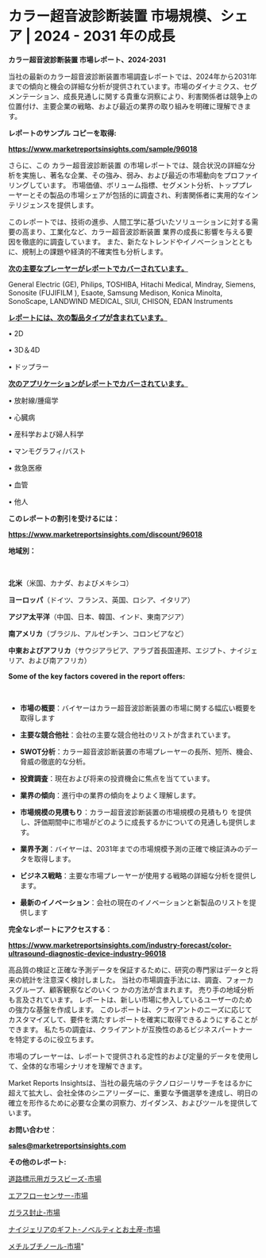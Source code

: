 # カラー超音波診断装置 市場規模、シェア | 2024 - 2031 年の成長

<strong>カラー超音波診断装置 市場レポート、2024-2031</strong>

当社の最新のカラー超音波診断装置市場調査レポートでは、2024年から2031年までの傾向と機会の詳細な分析が提供されています。市場のダイナミクス、セグメンテーション、成長見通しに関する貴重な洞察により、利害関係者は競争上の位置付け、主要企業の戦略、および最近の業界の取り組みを明確に理解できます。



<strong>レポートのサンプル コピーを取得:</strong> <a href=https://www.marketreportsinsights.com/sample/96018>

<strong><u>https://www.marketreportsinsights.com/sample/96018</u></strong></a>

さらに、この カラー超音波診断装置 の市場レポートでは、競合状況の詳細な分析を実施し、著名な企業、その強み、弱み、および最近の市場動向をプロファイリングしています。 市場価値、ボリューム指標、セグメント分析、トッププレーヤーとその製品の市場シェアが包括的に調査され、利害関係者に実用的なインテリジェンスを提供します。

このレポートでは、技術の進歩、人間工学に基づいたソリューションに対する需要の高まり、工業化など、カラー超音波診断装置 業界の成長に影響を与える要因を徹底的に調査しています。 また、新たなトレンドやイノベーションとともに、規制上の課題や経済的不確実性も分析します。



<strong><u>次の主要なプレーヤーがレポートでカバーされています。</u></strong>

General Electric (GE), Philips, TOSHIBA, Hitachi Medical, Mindray, Siemens, Sonosite (FUJIFILM ), Esaote, Samsung Medison, Konica Minolta, SonoScape, LANDWIND MEDICAL, SIUI, CHISON, EDAN Instruments



<strong><u><b>レポートには、次の製品タイプが含まれています。</b></u></strong>

• 2D

• 3D＆4D

• ドップラー



<strong><u><b>次のアプリケーションがレポートでカバーされています。</b></u></strong>

• 放射線/腫瘍学

• 心臓病

• 産科学および婦人科学

• マンモグラフィ/バスト

• 救急医療

• 血管

• 他人



<strong><b>このレポートの割引を受けるには：</b></strong>

<a href=https://www.marketreportsinsights.com/discount/96018>

<strong><u>https://www.marketreportsinsights.com/discount/96018</u></strong></a>



<strong>地域別：</strong>

<strong> </strong>



<strong>北米</strong>（米国、カナダ、およびメキシコ）



<strong>ヨーロッパ</strong>（ドイツ、フランス、英国、ロシア、イタリア）



<strong>アジア太平洋</strong>（中国、日本、韓国、インド、東南アジア）



<strong>南アメリカ</strong>（ブラジル、アルゼンチン、コロンビアなど）



<strong>中東およびアフリカ</strong>（サウジアラビア、アラブ首長国連邦、エジプト、ナイジェリア、および南アフリカ）



<strong>Some of the key factors covered in the report offers:</strong>

<strong> </strong>
<ul>
  <li>

<strong>市場の概要</strong>：バイヤーはカラー超音波診断装置の市場に関する幅広い概要を取得します</li>
  <li>

<strong>主要な競合他社</strong>：会社の主要な競合他社のリストが含まれています。</li>
  <li>

<strong>SWOT分析</strong>：カラー超音波診断装置の市場プレーヤーの長所、短所、機会、脅威の徹底的な分析。</li>
  <li>

<strong>投資調査</strong>：現在および将来の投資機会に焦点を当てています。</li>
  <li>

<strong>業界の傾向</strong>：進行中の業界の傾向をよりよく理解します。</li>
  <li>

<strong>市場規模の見積もり</strong>：カラー超音波診断装置の市場規模の見積もり を提供し、評価期間中に市場がどのように成長するかについての見通しも提供します。</li>
  <li>

<strong>業界予測</strong>：バイヤーは、2031年までの市場規模予測の正確で検証済みのデータを取得します。</li>
  <li>

<strong>ビジネス戦略</strong>：主要な市場プレーヤーが使用する戦略の詳細な分析を提供します。</li>
  <li>

<strong>最新のイノベーション</strong>：会社の現在のイノベーションと新製品のリストを提供します</li>
</ul>


<strong>完全なレポートにアクセスする</strong>：

<a href=https://www.marketreportsinsights.com/industry-forecast/color-ultrasound-diagnostic-device-industry-96018>

<strong><u>https://www.marketreportsinsights.com/industry-forecast/color-ultrasound-diagnostic-device-industry-96018</u></strong></a>

高品質の検証と正確な予測データを保証するために、研究の専門家はデータと将来の統計を注意深く検討しました。 当社の市場調査手法には、調査、フォーカスグループ、顧客観察などのいくつ かの方法が含まれます。 売り手の地域分析も言及されています。 レポートは、新しい市場に参入しているユーザーのための強力な基盤を作成します。 このレポートは、クライアントのニーズに応じてカスタマイズして、要件を満たすレポートを確実に取得できるようにすることができます。 私たちの調査は、クライアントが互換性のあるビジネスパートナーを特定するのに役立ちます。

市場のプレーヤーは、レポートで提供される定性的および定量的データを使用して、全体的な市場シナリオを理解できます。

Market Reports Insightsは、当社の最先端のテクノロジーリサーチをはるかに超えて拡大し、会社全体のシニアリーダーに、重要な予備選挙を達成し、明日の確立を形作るために必要な企業の洞察力、ガイダンス、およびツールを提供しています。



<strong><b>お問い合わせ</b></strong>：

<a href=mailto:sales@marketreportsinsights.com>

<strong><u>sales@marketreportsinsights.com</u></strong></a>



<strong>その他のレポート:</strong>

<a href=https://www.linkedin.com/pulse/道路標示用ガラスビーズ-市場-2023-新興市場-将来の動向と市場需要-2030-ohl6f/>道路標示用ガラスビーズ-市場</a>

<a href=https://www.linkedin.com/pulse/エアフローセンサー-市場-2023-最新の-cagr-および成長分析-2030-market-tribunal-ck3kf/>エアフローセンサー-市場</a>

<a href=https://www.linkedin.com/pulse/ガラス封止-市場-2023-推進要因と成長機会-2030-pr-news-hub-sby1f/>ガラス封止-市場</a>

<a href=https://www.linkedin.com/pulse/ナイジェリアのギフト-ノベルティとお土産-市場-2023-swot-分析と最新イノベーション-2030-pr-news-hub-oxqnf/>ナイジェリアのギフト-ノベルティとお土産-市場</a>

<a href=https://www.linkedin.com/pulse/メチルブチノール-市場-2023-新興市場-将来の動向と市場需要-2030-zczdf/>メチルブチノール-市場</a>"
